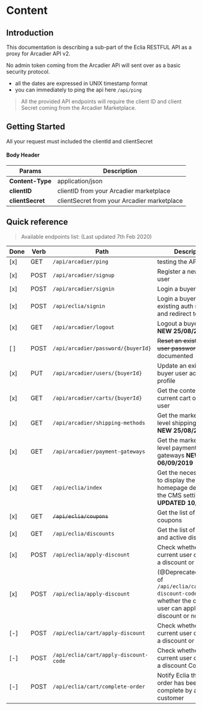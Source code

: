 # Content

## Introduction

This documentation is describing a sub-part of the Eclia RESTFUL API as a proxy for Arcadier API v2.

No admin token coming from the Arcadier APi will sent over as a basic security protocol.

- all the dates are expressed in UNIX timestamp format
- you can immediately to ping the api here `/api/ping`

> All the provided API endpoints will require the client ID and client Secret coming from the Arcadier Marketplace.


## Getting Started

All your request must included the clientId and clientSecret

#### Body Header

| Params       | Description                                                       |
|--------------|-------------------------------------------------------------------|
| **Content-Type**    | application/json                                       |
| **clientID**    | clientID from your Arcadier marketplace                                       |
| **clientSecret** | clientSecret from your Arcadier marketplace                                    |



## Quick reference

> Available endpoints list: (Last updated 7th Feb 2020)


| Done | Verb  | Path                                                               | Description   | Arcadier API v2 correspondance    |
|------|-------|--------------------------------------------------------------------|-------------- | --------------------------------- |
|[x]| GET   | `/api/arcadier/ping`                                | testing the API |
|[x]| POST   | `/api/arcadier/signup`                                | Register a new buyer user | `https://{marketplace}.arcadier.io/api/v2/accounts/register`
|[x]| POST   | `/api/arcadier/signin`                                | Login a buyer user | `https://{marketplace}.arcadier.io/token`
|[x]| POST   | `/api/eclia/signin`                                | Login a buyer user with existing auth session and redirect to url | `https://{marketplace}.arcadier.io/token`
|[x]| GET   | `/api/arcadier/logout`                                | Logout a buyer user **NEW 25/08/2019** | `https://{marketplace}.arcadier.io/api/v2/accounts/sign-out`
|[ ]| POST   | `/api/arcadier/password/{buyerId}`                                | ~~Reset an existing buyer user password~~ not documented | `???`
|[x]| PUT   | `/api/arcadier/users/{buyerId}`                                | Update an existing buyer user account profile | `https://{marketplace}.arcadier.io/api/v2/users/{buyerId}`
|[x]| GET    | `/api/arcadier/carts/{buyerId}`                                | Get the content of the current cart of a buyer user | `https://{marketplace}.arcadier.io/api/v2/users/{buyerID}/carts`
|[x]| GET   | `/api/arcadier/shipping-methods`                                | Get the marketplace level shipping methods **NEW 25/08/2019** | `https://{marketplace}.arcadier.io/api/v2/{adminId}/shipping-methods`
|[x]| GET   | `/api/arcadier/payment-gateways`                                | Get the marketplace level payment gateways **NEW 06/09/2019** | `https://{marketplace}.arcadier.io/api/v2/admins/{adminId}/payment-gateways`
|[x]| GET   | `/api/eclia/index`                                | Get the necessary data to display the homepage defined in the CMS settings **UPDATED 10/09/2019** | na
|[x]| GET   | ~~`/api/eclia/coupons`~~                                | Get the list of available coupons | na
|[x]| GET   | `/api/eclia/discounts`                                | Get the list of available and active discounts | na
|[x]| POST   | `/api/eclia/apply-discount`                                | Check whether the current user can apply a discount or not | na
|[x]| POST   | `/api/eclia/apply-discount`                                | (@Deprecated in favor of `/api/eclia/cart/apply-discount-code`) Check whether the current user can apply a discount or not | na
|[-]| POST   | `/api/eclia/cart/apply-discount`                                | Check whether the current user can apply a discount or not | na
|[-]| POST   | `/api/eclia/cart/apply-discount-code`                                | Check whether the current user can apply a discount Code or not | na
|[-]| POST   | `/api/eclia/cart/complete-order`                                | Notify Eclia that an order has been complete by a customer | na

